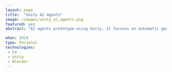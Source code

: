 ```yaml
---
layout: page
title:  "Unity AI Agents"
image: /images/unity_ai_agents.png
featured: yes
abstract: "AI agents prototype using Unity, it focuses on automatic generation of navigation structures, agent spatial reasoning and perception."

when: 2014
type: Personal
technologies:
 - C#
 - Unity
 - Blender
---
```

